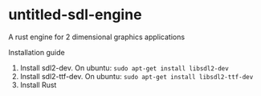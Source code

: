 # untitled-sdl-engine
A rust engine for 2 dimensional graphics applications

Installation guide

1) Install sdl2-dev. On ubuntu:
`sudo apt-get install libsdl2-dev`
2) Install sdl2-ttf-dev. On ubuntu:
`sudo apt-get install libsdl2-ttf-dev`
3) Install Rust
